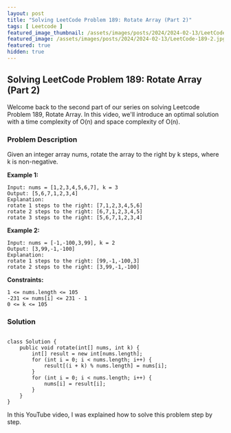```yaml
---
layout: post
title: "Solving LeetCode Problem 189: Rotate Array (Part 2)"
tags: [ Leetcode ]
featured_image_thumbnail: /assets/images/posts/2024/2024-02-13/LeetCode-189-2.jpg
featured_image: /assets/images/posts/2024/2024-02-13/LeetCode-189-2.jpg
featured: true
hidden: true
---
```

## Solving LeetCode Problem 189: Rotate Array (Part 2)
Welcome back to the second part of our series on solving Leetcode Problem 189, Rotate Array. In this video, we'll introduce an optimal solution with a time complexity of O(n) and space complexity of O(n).

### Problem Description
Given an integer array nums, rotate the array to the right by k steps, where k is non-negative.

**Example 1:**
```
Input: nums = [1,2,3,4,5,6,7], k = 3
Output: [5,6,7,1,2,3,4]
Explanation:
rotate 1 steps to the right: [7,1,2,3,4,5,6]
rotate 2 steps to the right: [6,7,1,2,3,4,5]
rotate 3 steps to the right: [5,6,7,1,2,3,4]
```
**Example 2:**
```
Input: nums = [-1,-100,3,99], k = 2
Output: [3,99,-1,-100]
Explanation: 
rotate 1 steps to the right: [99,-1,-100,3]
rotate 2 steps to the right: [3,99,-1,-100]
```
**Constraints:**
```
1 <= nums.length <= 105
-231 <= nums[i] <= 231 - 1
0 <= k <= 105
```
### Solution
<pre><code class="language-java">
class Solution {
    public void rotate(int[] nums, int k) {
        int[] result = new int[nums.length];
        for (int i = 0; i &lt; nums.length; i++) {
            result[(i + k) % nums.length] = nums[i];
        }
        for (int i = 0; i &lt; nums.length; i++) {
            nums[i] = result[i];           
        }
    }
}
</code></pre>

In this YouTube video, I was explained how to solve this problem step by step.
<div class="youtube" id="9imBj-nPnng"></div>
